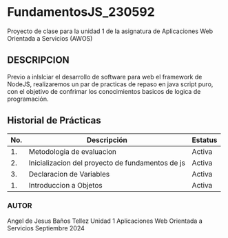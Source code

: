 # FundamentosJS_230592
Proyecto de clase para la unidad 1 de la asignatura de Aplicaciones Web Orientada a Servicios (AWOS)

 ## DESCRIPCION
Previo a inlslciar el desarrollo de software para web el framework de NodeJS, realizaremos un par de practicas de repaso en java script puro, con el objetivo de confrimar los conocimientos basicos de logica de programación.

 ## Historial de Prácticas
 |No. |Descripción|Estatus|
 |--|--|--|
 |1.|Metodologia de evaluacion|Activa|
 |2.|Inicializacion del proyecto de fundamentos de js|Activa|
 |3.|Declaracion de Variables|Activa|
 |1.|Introduccion a Objetos|Activa|


### AUTOR
Angel de Jesus Baños Tellez
Unidad 1
Aplicaciones Web Orientada a Servicios
Septiembre 2024
